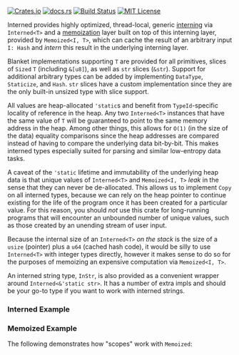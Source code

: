[![Crates.io](https://img.shields.io/crates/v/interned)](https://crates.io/crates/interned)
[![docs.rs](https://img.shields.io/docsrs/interned?label=docs)](https://docs.rs/interned/latest/interned/)
[![Build Status](https://img.shields.io/github/actions/workflow/status/sam0x17/interned/ci.yaml)](https://github.com/sam0x17/interned/actions/workflows/ci.yaml?query=branch%3Amain)
[![MIT License](https://img.shields.io/github/license/sam0x17/interned)](https://github.com/sam0x17/interned/blob/main/LICENSE)

Interned provides highly optimized, thread-local, generic
[interning](https://en.wikipedia.org/wiki/String_interning) via `Interned<T>` and a
[memoization](https://en.wikipedia.org/wiki/Memoization) layer built on top of this interning
layer, provided by `Memoized<I, T>`, which can cache the result of an arbitrary input `I: Hash`
and _intern_ this result in the underlying interning layer.

Blanket implementations supporting `T` are provided for all primitives, slices of `Sized` `T`
(including `&[u8]`), as well as `str` slices (`&str`). Support for additional arbitrary types
can be added by implementing `DataType`, `Staticize`, and `Hash`. `str` slices have a custom
implementation since they are the only built-in unsized type with slice support.

All values are heap-allocated `'static`s and benefit from `TypeId`-specific locality of
reference in the heap. Any two `Interned<T>` instances that have the same value of `T` will be
guaranteed to point to the same memory address in the heap. Among other things, this allows for
`O(1)` (in the size of the data) equality comparisons since the heap addresses are compared
instead of having to compare the underlying data bit-by-bit. This makes interned types
especially suited for parsing and similar low-entropy data tasks.

A caveat of the `'static` lifetime and immutability of the underlying heap data is that unique
values of `Interned<T>` and `Memoized<I, T>` _leak_ in the sense that they can never be
de-allocated. This allows us to implement `Copy` on all interned types, because we can rely on
the heap pointer to continue existing for the life of the program once it has been created for
a particular value. For this reason, you should _not_ use this crate for long-running programs
that will encounter an unbounded number of unique values, such as those created by an unending
stream of user input.

Because the internal size of an `Interned<T>` _on the stack_ is the size of a `usize` (pointer)
plus a `u64` (cached hash code), it would be silly to use `Interned<T>` with integer types
directly, however it makes sense to do so for the purposes of memoizing an expensive
computation via `Memoized<I, T>`.

An interned string type, `InStr`, is also provided as a convenient wrapper around
`Interned<&'static str>`. It has a number of extra impls and should be your go-to type if you
want to work with interned strings.

### Interned Example
<!-- docify::embed!("tests/tests.rs", test_interned_showcase) -->

### Memoized Example
<!-- docify::embed!("tests/tests.rs", test_memoized_basic) -->

The following demonstrates how "scopes" work with `Memoized`:
<!-- docify::embed!("tests/tests.rs", test_memoized_basic) -->
